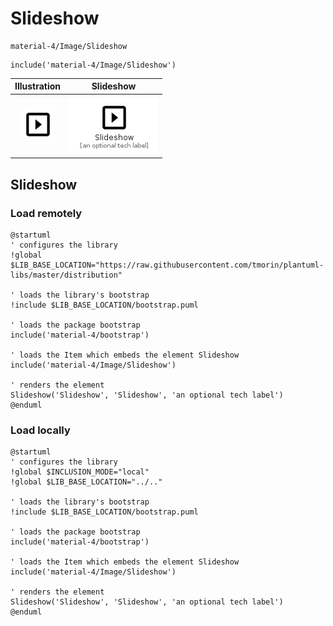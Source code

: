 # Slideshow


```text
material-4/Image/Slideshow
```

```text
include('material-4/Image/Slideshow')
```



| Illustration | Slideshow |
| :---: | :---: |
| ![illustration for Illustration](../../material-4/Image/Slideshow.png) | ![illustration for Slideshow](../../material-4/Image/Slideshow.Local.png) |




## Slideshow

### Load remotely
```plantuml
@startuml
' configures the library
!global $LIB_BASE_LOCATION="https://raw.githubusercontent.com/tmorin/plantuml-libs/master/distribution"

' loads the library's bootstrap
!include $LIB_BASE_LOCATION/bootstrap.puml

' loads the package bootstrap
include('material-4/bootstrap')

' loads the Item which embeds the element Slideshow
include('material-4/Image/Slideshow')

' renders the element
Slideshow('Slideshow', 'Slideshow', 'an optional tech label')
@enduml
```

### Load locally
```plantuml
@startuml
' configures the library
!global $INCLUSION_MODE="local"
!global $LIB_BASE_LOCATION="../.."

' loads the library's bootstrap
!include $LIB_BASE_LOCATION/bootstrap.puml

' loads the package bootstrap
include('material-4/bootstrap')

' loads the Item which embeds the element Slideshow
include('material-4/Image/Slideshow')

' renders the element
Slideshow('Slideshow', 'Slideshow', 'an optional tech label')
@enduml
```

